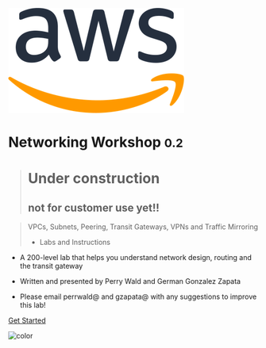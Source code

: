 ![logo](_media/AWSlogo_blk.png)

# Networking Workshop <small>0.2</small>

> # Under construction 
> ## not for customer use yet!!

> VPCs, Subnets, Peering, Transit Gateways, VPNs and Traffic Mirroring 
> - Labs and Instructions

- A 200-level lab that helps you understand network design, routing and the transit gateway
- Written and presented by Perry Wald and German Gonzalez Zapata

- Please email perrwald@ and gzapata@ with any suggestions to improve this lab!

[Get Started](init.md)

<!-- background color -->

![color](#ffffff)
